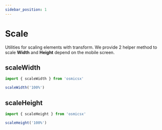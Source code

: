 ```yaml
---
sidebar_position: 1
---
```


# Scale
Utilities for scaling elements with transform. We provide 2 helper method to scale **Width** and **Height** depend on the mobile screen.

## scaleWidth
```jsx harmony
import { scaleWidth } from 'osmicsx'

scaleWidth('100%')
```

## scaleHeight
```jsx harmony
import { scaleHeight } from 'osmicsx'

scaleHeight('100%')
```
